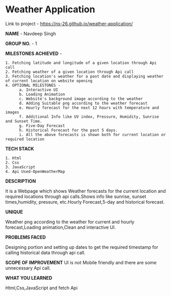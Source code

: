# Weather Application

Link to project - https://ns-26.github.io/weather-application/




**NAME** - Navdeep Singh


**GROUP NO.** - 1


**MILESTONES ACHIEVED** - 

    1. Fetching latitude and longitude of a given location through Api call
    2. Fetching weather of a given location through Api call
    3. Fetching location's weather for a past date and displaying weather of current location on website opening
    4. OPTIONAL MILESTONES -
          a. Interactive UI
          b. Loading Animation
          c. Website's background image according to the weather
          d. Adding Suitable png according to the weather forecast
          e. Hourly forecast for the next 12 hours with temperature and images
          f. Additional Info like UV index, Pressure, Humidity, Sunrise and Sunset Time.
          g. Five-Day Forecast
          h. Historical Forecast for the past 5 days.
          i. All the above forecasts is shown both for current location or required location
          
          
**TECH STACK**

    1. Html
    2. Css
    3. JavaScript
    4. Api Used-OpenWeatherMap


**DESCRIPTION**

It is a Webpage which shows Weather forecasts for the current location and required locations through api calls.Shows info like sunrise, sunset times,humidity, pressure, etc.Hourly Forecast,5-day and historical forecast.


**UNIQUE**

Weather png according to the weather for current and hourly forecast,Loading animation,Clean and interactive UI.


**PROBLEMS FACED**

Designing portion and setting up dates to get the required timestamp for calling historical data through api call.


**SCOPE OF IMPROVEMENT**
UI is not Mobile friendly and there are some unnecessary Api call.


**WHAT YOU LEARNED**

Html,Css,JavaScript and fetch Api
